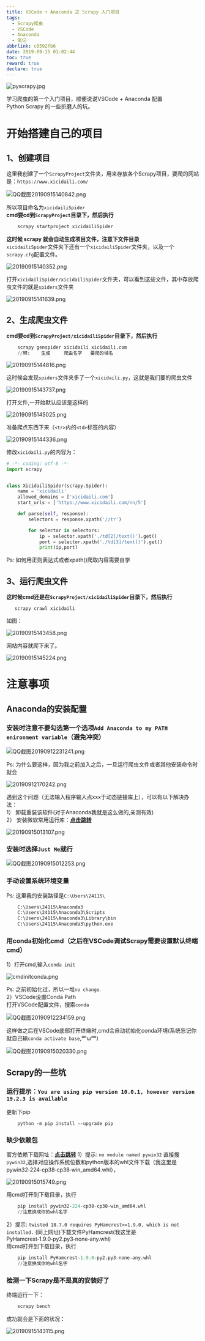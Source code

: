 ```yaml
---
title: VSCode + Anaconda 之 Scrapy 入门项目
tags:
  - Scrapy爬虫
  - VSCode
  - Anaconda
  - 笔记
abbrlink: c0592fb6
date: 2019-09-15 01:02:44
toc: true
reward: true
declare: true
---
```


![pyscrapy.jpg](https://cdn.anyway1314.cn/imagepyscrapy.jpg)

学习爬虫的第一个入门项目，顺便说说VSCode + Anaconda 配置  
Python Scrapy 的一些折磨人的坑。

<!-- more -->

# 开始搭建自己的项目
## 1、创建项目
这里我创建了一个`ScrapyProject`文件夹，用来存放各个Scrapy项目，要爬的网站是：`https://www.xicidaili.com/`

![QQ截图20190915140842.png](https://cdn.anyway1314.cn/imageQQ截图20190915140842.png)

所以项目命名为`xicidailiSpider`  
**cmd要cd到`ScrapyProject`目录下，然后执行**
``` python
    scrapy startproject xicidailiSpider
```
**这时候 scrapy 就会自动生成项目文件，注意下文件目录**  
`xicidailiSpider`文件夹下还有一个`xicidailiSpider`文件夹，以及一个`scrapy.cfg`配置文件。

![20190915140352.png](https://cdn.anyway1314.cn/image20190915140352.png)

打开`xicidailiSpider/xicidailiSpider`文件夹，可以看到这些文件，其中存放爬虫文件的就是`spiders`文件夹

![20190915141639.png](https://cdn.anyway1314.cn/image20190915141639.png)

## 2、生成爬虫文件
**cmd要cd到`ScrapyProject/xicidailiSpider`目录下，然后执行**
``` python
    scrapy genspider xicidaili xicidaili.com
    //释:    生成     爬虫名字   要爬的域名
```

![20190915144816.png](https://cdn.anyway1314.cn/image20190915144816.png)

这时候会发现`spiders`文件夹多了一个`xicidaili.py`，这就是我们要的爬虫文件

![20190915143737.png](https://cdn.anyway1314.cn/image20190915143737.png)

打开文件,一开始默认应该是这样的

![20190915145025.png](https://cdn.anyway1314.cn/image20190915145025.png)

准备爬点东西下来（`<tr>`内的`<td>`标签的内容）

![20190915144336.png](https://cdn.anyway1314.cn/image20190915144336.png)

修改`xicidaili.py`的内容为：

``` python
# -*- coding: utf-8 -*-
import scrapy


class XicidailiSpider(scrapy.Spider):
    name = 'xicidaili'
    allowed_domains = ['xicidaili.com']
    start_urls = ['https://www.xicidaili.com/nn/5']

    def parse(self, response):
        selectors = response.xpath('//tr')

        for selector in selectors:
            ip = selector.xpath('./td[2]/text()').get()
            port = selector.xpath('./td[3]/text()').get()
            print(ip,port)

```
Ps: 如何用正则表达式或者xpath()爬取内容需要自学  

## 3、运行爬虫文件
**这时候cmd还是在`ScrapyProject/xicidailiSpider`目录下，然后执行**
```
   scrapy crawl xicidaili
```

如图：

![20190915143458.png](https://cdn.anyway1314.cn/image20190915143458.png)

网站内容就爬下来了。

![20190915145224.png](https://cdn.anyway1314.cn/image20190915145224.png)

# 注意事项
## Anaconda的安装配置
### 安装时注意不要勾选第一个选项`Add Anaconda to my PATH enironment variable`（避免冲突）

![QQ截图20190912231241.png](https://cdn.anyway1314.cn/imageQQ截图20190912231241.png)

Ps: 为什么要这样，因为我之前加入之后，一旦运行爬虫文件或者其他安装命令时就会

![20190912170242.png](https://cdn.anyway1314.cn/image20190912170242.png)

遇到这个问题（无法输入程序输入点xxx于动态链接库上），可以有以下解决办法：  
1） 卸载重装该软件(对于Anaconda我就是这么做的,亲测有效)  
2） 安装微软常用运行库：[**点击跳转**](https://www.repaik.com/forum.php?mod=viewthread&tid=53948&extra=page%3D1%26filter%3Dtypeid%26typeid%3D168)

![20190915013107.png](https://cdn.anyway1314.cn/image20190915013107.png)

### 安装时选择`Just Me`就行

![QQ截图20190915012253.png](https://cdn.anyway1314.cn/imageQQ截图20190915012253.png)

### 手动设置系统环境变量
Ps: 这里我的安装路径是`C:\Users\24115\`
``` txt
    C:\Users\24115\Anaconda3
    C:\Users\24115\Anaconda3\Scripts
    C:\Users\24115\Anaconda3\Library\bin
    C:\Users\24115\Anaconda3\python.exe
```
### 用conda初始化cmd（之后在VSCode调试Scrapy需要设置默认终端cmd）
  
1）打开cmd,输入`conda init`  

![cmdinitconda.png](https://cdn.anyway1314.cn/imagecmdinitconda.png)

Ps: 之前初始化过，所以一堆`no change`.  
2）VSCode设置Conda Path  
打开VSCode配置文件，搜索`conda`

![QQ截图20190912234159.png](https://cdn.anyway1314.cn/imageQQ截图20190912234159.png)

这样做之后在VSCode底部打开终端时,cmd会自动初始化conda环境(系统忘记你就自己输`conda activate base`,罒ω罒)

![QQ截图20190915020330.png](https://cdn.anyway1314.cn/imageQQ截图20190915020330.png)

## Scrapy的一些坑

### 运行提示：`You are using pip version 10.0.1, however version 19.2.3 is available`
更新下pip
``` dos
    python -m pip install --upgrade pip
```
### 缺少依赖包
官方依赖下载网址：[**点击跳转**](https://www.lfd.uci.edu/~gohlke/pythonlibs/)
1）提示: `no module named pywin32`
直接搜`pywin32`,选择对应操作系统位数和python版本的whl文件下载（我这里是pywin32‑224‑cp38‑cp38‑win_amd64.whl）， 

![20190915015749.png](https://cdn.anyway1314.cn/image20190915015749.png)

用cmd打开到下载目录，执行
``` python
    pip install pywin32‑224‑cp38‑cp38‑win_amd64.whl
    //注意换成你的whl名字
```

2）提示: `twisted 18.7.0 requires PyHamcrest>=1.9.0, which is not installed.`
(同上网址)下载文件PyHamcrest(我这里是PyHamcrest‑1.9.0‑py2.py3‑none‑any.whl)  
用cmd打开到下载目录，执行
``` python
    pip install PyHamcrest‑1.9.0‑py2.py3‑none‑any.whl
    //注意换成你的whl名字
```

### 检测一下Scrapy是不是真的安装好了 
终端运行一下：
``` python
    scrapy bench
```
成功就会是下面的状况：

![20190915143115.png](https://cdn.anyway1314.cn/image20190915143115.png)

